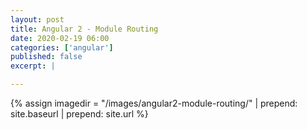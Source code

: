 ```yaml
---
layout: post
title: Angular 2 - Module Routing
date: 2020-02-19 06:00
categories: ['angular']
published: false
excerpt: |

---
```


{% assign imagedir = "/images/angular2-module-routing/" | prepend: site.baseurl | prepend: site.url %}


